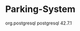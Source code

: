 # Parking-System




<dependency>
    <groupId>org.postgresql</groupId>
    <artifactId>postgresql</artifactId>
    <version>42.7.1</version>
</dependency>



